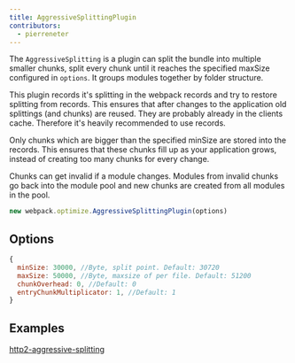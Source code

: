 ```yaml
---
title: AggressiveSplittingPlugin
contributors:
  - pierreneter
---
```


The `AggressiveSplitting` is a plugin can split the bundle into multiple smaller chunks, split every chunk until it reaches the specified maxSize configured in `options`. It groups modules together by folder structure.

This plugin records it's splitting in the webpack records and try to restore splitting from records. This ensures that after changes to the application old splittings (and chunks) are reused. They are probably already in the clients cache. Therefore it's heavily recommended to use records.

Only chunks which are bigger than the specified minSize are stored into the records. This ensures that these chunks fill up as your application grows, instead of creating too many chunks for every change.

Chunks can get invalid if a module changes. Modules from invalid chunks go back into the module pool and new chunks are created from all modules in the pool.


```js
new webpack.optimize.AggressiveSplittingPlugin(options)
```


## Options

```js
{
  minSize: 30000, //Byte, split point. Default: 30720
  maxSize: 50000, //Byte, maxsize of per file. Default: 51200
  chunkOverhead: 0, //Default: 0
  entryChunkMultiplicator: 1, //Default: 1
}
```


## Examples

[http2-aggressive-splitting](https://github.com/webpack/webpack/tree/master/examples/http2-aggressive-splitting)
